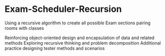 # Exam-Scheduler-Recursion

Using a recursive algorithm to create all possible Exam sections pairing rooms with classes

Reinforcing object-oriented design and encapsulation of data and related methods
Exploring recursive thinking and problem decomposition
Additional practice designing tester methods and scenarios

